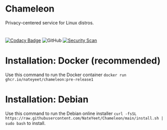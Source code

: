 # Chameleon
Privacy-centered service for Linux distros.
# 
[![Codacy Badge](https://app.codacy.com/project/badge/Grade/6aaaeff023194d3fb6eadd2f3b32554f)](https://app.codacy.com/gh/NateYeet/Chameleon/dashboard?utm_source=gh&utm_medium=referral&utm_content=&utm_campaign=Badge_grade) ![GitHub](https://img.shields.io/github/license/nateyeet/chameleon)  [![ Security Scan](https://github.com/NateYeet/Chameleon/actions/workflows/codacy.yml/badge.svg)](https://github.com/NateYeet/Chameleon/actions/workflows/codacy.yml)




# Installation: Docker (recommended)
Use this command to run the Docker container
`docker run ghcr.io/nateyeet/chameleon:pre-release1`
#
# Installation: Debian

Use this command to run the Debian online installer `curl -fsSL https://raw.githubusercontent.com/NateYeet/Chameleon/main/install.sh | sudo bash` to install.

